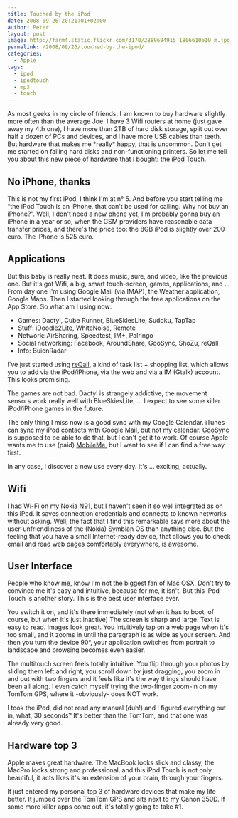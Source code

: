 ```yaml
---
title: Touched by the iPod
date: 2008-09-26T20:21:01+02:00
author: Peter
layout: post
image: http://farm4.static.flickr.com/3170/2889694915_1806610e10_m.jpg
permalink: /2008/09/26/touched-by-the-ipod/
categories:
  - Apple
tags:
  - ipod
  - ipodtouch
  - mp3
  - touch
---
```


As most geeks in my circle of friends, I am known to buy hardware slightly more often than the average Joe. I have 3 Wifi routers at home (just gave away my 4th one), I have more than 2TB of hard disk storage, split out over half a dozen of PCs and devices, and I have more USB cables than teeth. But hardware that makes me \*really\* happy, that is uncommon. Don't get me started on failing hard disks and non-functioning printers. So let me tell you about this new piece of hardware that I bought: the [iPod Touch](http://www.apple.com/ipodtouch/).

## No iPhone, thanks

This is not my first iPod, I think I'm at n° 5. And before you start telling me &#8220;the iPod Touch is an iPhone, that can't be used for calling. Why not buy an iPhone?&#8221;. Well, I don't need a new phone yet, I'm probably gonna buy an iPhone in a year or so, when the GSM providers have reasonable data transfer prices, and there's the price too: the 8GB iPod is slightly over 200 euro. The iPhone is 525 euro.

## Applications

But this baby is really neat. It does music, sure, and video, like the previous one. But it's got Wifi, a big, smart touch-screen, games, applications, and &#8230; From day one I'm using Google Mail (via IMAP), the Weather application, Google Maps. Then I started looking through the free applications on the App Store. So what am I using now:

  * Games: Dactyl, Cube Runner, BlueSkiesLite, Sudoku, TapTap
  * Stuff: iDoodle2Lite, WhiteNoise, Remote
  * Network: AirSharing, Speedtest, IM+, Palringo
  * Social networking: Facebook, AroundShare, GooSync, ShoZu, reQall
  * Info: BuienRadar

I've just started using [reQall](http://www.reqall.com/), a kind of task list + shopping list, which allows you to add via the iPod/iPhone, via the web and via a IM (Gtalk) account. This looks promising.

The games are not bad. Dactyl is strangely addictive, the movement sensors work really well with BlueSkiesLite, &#8230; I expect to see some killer iPod/iPhone games in the future.

The only thing I miss now is a good sync with my Google Calendar. iTunes can sync my iPod contacts with Google Mail, but not my calendar. [GooSync](https://www.goosync.com) is supposed to be able to do that, but I can't get it to work. Of course Apple wants me to use (paid) [MobileMe](http://www.apple.com/mobileme/), but I want to see if I can find a free way first.

In any case, I discover a new use every day. It's &#8230; exciting, actually.

## Wifi

I had Wi-Fi on my Nokia N91, but I haven't seen it so well integrated as on this iPod. It saves connection credentials and connects to known networks without asking. Well, the fact that I find this remarkable says more about the user-unfriendliness of the (Nokia) Symbian OS than anything else. But the feeling that you have a small Internet-ready device, that allows you to check email and read web pages comfortably everywhere, is awesome.

## User Interface

People who know me, know I'm not the biggest fan of Mac OSX. Don't try to convince me it's easy and intuitive, because for me, it isn't. But this iPod Touch is another story. This is the best user interface ever.

You switch it on, and it's there immediately (not when it has to boot, of course, but when it's just inactive) The screen is sharp and large. Text is easy to read. Images look great. You intuitively tap on a web page when it's too small, and it zooms in until the paragraph is as wide as your screen. And then you turn the device 90°, your application switches from portrait to landscape and browsing becomes even easier.

The multitouch screen feels totally intuitive. You flip through your photos by sliding them left and right, you scroll down by just dragging, you zoom in and out with two fingers and it feels like it's the way things should have been all along. I even catch myself trying the two-finger zoom-in on my TomTom GPS, where it -obviously- does NOT work.

I took the iPod, did not read any manual (duh!) and I figured everything out in, what, 30 seconds? It's better than the TomTom, and that one was already very good.

## Hardware top 3

Apple makes great hardware. The MacBook looks slick and classy, the MacPro looks strong and professional, and this iPod Touch is not only beautiful, it acts likes it's an extension of your brain, through your fingers.

It just entered my personal top 3 of hardware devices that make my life better. It jumped over the TomTom GPS and sits next to my Canon 350D. If some more killer apps come out, it's totally going to take #1.